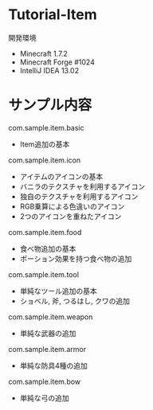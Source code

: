 Tutorial-Item
=============

開発環境
* Minecraft 1.7.2
* Minecraft Forge #1024
* IntelliJ IDEA 13.02

サンプル内容
==================

com.sample.item.basic

* Item追加の基本

com.sample.item.icon

* アイテムのアイコンの基本
* バニラのテクスチャを利用するアイコン
* 独自のテクスチャを利用するアイコン
* RGB乗算による色違いのアイコン
* 2つのアイコンを重ねたアイコン

com.sample.item.food

* 食べ物追加の基本
* ポーション効果を持つ食べ物の追加

com.sample.item.tool

* 単純なツール追加の基本
* ショベル, 斧, つるはし, クワの追加

com.sample.item.weapon

* 単純な武器の追加

com.sample.item.armor

* 単純な防具4種の追加

com.sample.item.bow

* 単純な弓の追加

